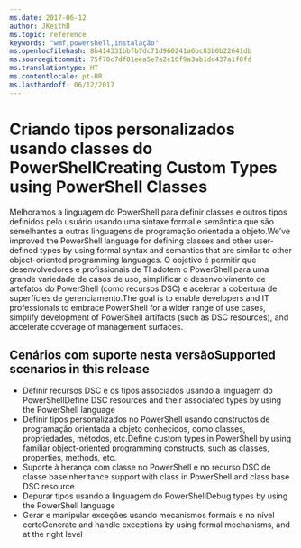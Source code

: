 ```yaml
---
ms.date: 2017-06-12
author: JKeithB
ms.topic: reference
keywords: "wmf,powershell,instalação"
ms.openlocfilehash: 8b414331bbfb7dc71d960241a6bc83b0b22641db
ms.sourcegitcommit: 75f70c7df01eea5e7a2c16f9a3ab1dd437a1f8fd
ms.translationtype: HT
ms.contentlocale: pt-BR
ms.lasthandoff: 06/12/2017
---
```

# <a name="creating-custom-types-using-powershell-classes"></a><span data-ttu-id="a5ce9-102">Criando tipos personalizados usando classes do PowerShell</span><span class="sxs-lookup"><span data-stu-id="a5ce9-102">Creating Custom Types using PowerShell Classes</span></span>

<span data-ttu-id="a5ce9-103">Melhoramos a linguagem do PowerShell para definir classes e outros tipos definidos pelo usuário usando uma sintaxe formal e semântica que são semelhantes a outras linguagens de programação orientada a objeto.</span><span class="sxs-lookup"><span data-stu-id="a5ce9-103">We’ve improved the PowerShell language for defining classes and other user-defined types by using formal syntax and semantics that are similar to other object-oriented programming languages.</span></span> <span data-ttu-id="a5ce9-104">O objetivo é permitir que desenvolvedores e profissionais de TI adotem o PowerShell para uma grande variedade de casos de uso, simplificar o desenvolvimento de artefatos do PowerShell (como recursos DSC) e acelerar a cobertura de superfícies de gerenciamento.</span><span class="sxs-lookup"><span data-stu-id="a5ce9-104">The goal is to enable developers and IT professionals to embrace PowerShell for a wider range of use cases, simplify development of PowerShell artifacts (such as DSC resources), and accelerate coverage of management surfaces.</span></span>

## <a name="supported-scenarios-in-this-release"></a><span data-ttu-id="a5ce9-105">Cenários com suporte nesta versão</span><span class="sxs-lookup"><span data-stu-id="a5ce9-105">Supported scenarios in this release</span></span>

-   <span data-ttu-id="a5ce9-106">Definir recursos DSC e os tipos associados usando a linguagem do PowerShell</span><span class="sxs-lookup"><span data-stu-id="a5ce9-106">Define DSC resources and their associated types by using the PowerShell language</span></span>
-   <span data-ttu-id="a5ce9-107">Definir tipos personalizados no PowerShell usando constructos de programação orientada a objeto conhecidos, como classes, propriedades, métodos, etc.</span><span class="sxs-lookup"><span data-stu-id="a5ce9-107">Define custom types in PowerShell by using familiar object-oriented programming constructs, such as classes, properties, methods, etc.</span></span>
-   <span data-ttu-id="a5ce9-108">Suporte à herança com classe no PowerShell e no recurso DSC de classe base</span><span class="sxs-lookup"><span data-stu-id="a5ce9-108">Inheritance support with class in PowerShell and class base DSC resource</span></span>
-   <span data-ttu-id="a5ce9-109">Depurar tipos usando a linguagem do PowerShell</span><span class="sxs-lookup"><span data-stu-id="a5ce9-109">Debug types by using the PowerShell language</span></span>
-   <span data-ttu-id="a5ce9-110">Gerar e manipular exceções usando mecanismos formais e no nível certo</span><span class="sxs-lookup"><span data-stu-id="a5ce9-110">Generate and handle exceptions by using formal mechanisms, and at the right level</span></span>

